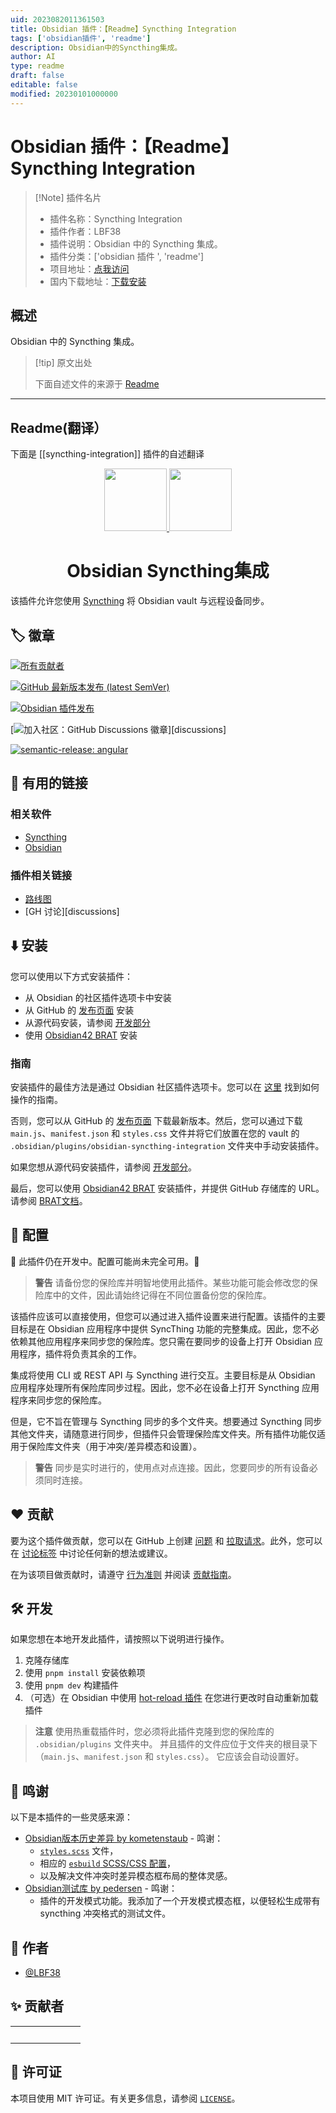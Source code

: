 ```yaml
---
uid: 2023082011361503
title: Obsidian 插件：【Readme】Syncthing Integration
tags: ['obsidian插件', 'readme']
description: Obsidian中的Syncthing集成。
author: AI
type: readme
draft: false
editable: false
modified: 20230101000000
---
```


# Obsidian 插件：【Readme】Syncthing Integration

> [!Note] 插件名片
> - 插件名称：Syncthing Integration
> - 插件作者：LBF38
> - 插件说明：Obsidian 中的 Syncthing 集成。
> - 插件分类：['obsidian 插件 ', 'readme']
> - 项目地址：[点我访问](https://github.com/LBF38/obsidian-syncthing-integration)
> - 国内下载地址：[下载安装](https://pkmer.cn/products/plugin/pluginMarket/?syncthing-integration)

## 概述

Obsidian 中的 Syncthing 集成。

> [!tip] 原文出处
>
>下面自述文件的来源于 [Readme](https://ghproxy.net/https://raw.githubusercontent.com/LBF38/obsidian-syncthing-integration/master/README.md)

---

## Readme(翻译）

下面是 [[syncthing-integration]] 插件的自述翻译

<p align=center>
 <a href="https://github.com/lbf38/obsidian-syncthing-integration">
  <img src="assets/syncthing-logo-horizontal.svg" height=100>
  <img src="assets/obsidian-logo-gradient.svg" height=100>
 </a>
 <h1 align=center>Obsidian Syncthing集成</h1>
</p>

该插件允许您使用 [Syncthing](https://syncthing.net/) 将 Obsidian vault 与远程设备同步。

## :label: 徽章

<!-- 忽略下面的 markdownlint 规则 -->
<!-- markdownlint-disable MD051 -->

[![所有贡献者](https://img.shields.io/github/all-contributors/lbf38/obsidian-syncthing-integration?color=ee8449&style=flat-square)](#✨-contributors)

[![GitHub 最新版本发布 (latest SemVer)](https://img.shields.io/github/v/release/lbf38/obsidian-syncthing-integration?logo=github&color=ee8449&style=flat-square)](https://github.com/LBF38/obsidian-syncthing-integration/releases/latest)

[![Obsidian 插件发布](https://img.shields.io/badge/Obsidian%20plugin%20release-purple?logo=obsidian&style=flat-square)](https://obsidian.md/plugins?id=syncthing-integration)

[![加入社区：GitHub Discussions 徽章](https://img.shields.io/badge/Join%20the%20community-on%20GitHub%20Discussions-blue?style=flat-square)][discussions]

[![semantic-release: angular](https://img.shields.io/badge/semantic--release-angular-e10079?logo=semantic-release&style=flat-square)](https://github.com/semantic-release/semantic-release)

## :link: 有用的链接

### 相关软件

- [Syncthing](https://syncthing.net/)
- [Obsidian](https://obsidian.md/)

### 插件相关链接

- [路线图](docs/ROADMAP.md)
- [GH 讨论][discussions]

## :arrow_down: 安装

您可以使用以下方式安装插件：

- 从 Obsidian 的社区插件选项卡中安装
- 从 GitHub 的 [发布页面](https://github.com/lbf38/obsidian-syncthing-integration/releases) 安装
- 从源代码安装，请参阅 [开发部分](#🛠️-开发)
- 使用 [Obsidian42 BRAT](https://github.com/TfTHacker/obsidian42-brat) 安装

### 指南

安装插件的最佳方法是通过 Obsidian 社区插件选项卡。您可以在 [这里](https://help.obsidian.md/Extending+Obsidian/Community+plugins) 找到如何操作的指南。

否则，您可以从 GitHub 的 [发布页面](https://github.com/lbf38/obsidian-syncthing-integration/releases) 下载最新版本。然后，您可以通过下载 `main.js`、`manifest.json` 和 `styles.css` 文件并将它们放置在您的 vault 的 `.obsidian/plugins/obsidian-syncthing-integration` 文件夹中手动安装插件。

如果您想从源代码安装插件，请参阅 [开发部分](#🛠️-development)。

最后，您可以使用 [Obsidian42 BRAT](https://github.com/TfTHacker/obsidian42-brat) 安装插件，并提供 GitHub 存储库的 URL。请参阅 [BRAT文档](https://tfthacker.com/Obsidian+Plugins+by+TfTHacker/BRAT+-+Beta+Reviewer's+Auto-update+Tool/Quick+guide+for+using+BRAT)。

## :wrench: 配置

:construction: 此插件仍在开发中。配置可能尚未完全可用。:construction:

> **警告**
> 请备份您的保险库并明智地使用此插件。某些功能可能会修改您的保险库中的文件，因此请始终记得在不同位置备份您的保险库。

该插件应该可以直接使用，但您可以通过进入插件设置来进行配置。该插件的主要目标是在 Obsidian 应用程序中提供 SyncThing 功能的完整集成。因此，您不必依赖其他应用程序来同步您的保险库。您只需在要同步的设备上打开 Obsidian 应用程序，插件将负责其余的工作。

集成将使用 CLI 或 REST API 与 Syncthing 进行交互。主要目标是从 Obsidian 应用程序处理所有保险库同步过程。因此，您不必在设备上打开 Syncthing 应用程序来同步您的保险库。

但是，它不旨在管理与 Syncthing 同步的多个文件夹。想要通过 Syncthing 同步其他文件夹，请随意进行同步，但插件只会管理保险库文件夹。所有插件功能仅适用于保险库文件夹（用于冲突/差异模态和设置）。

> **警告**
> 同步是实时进行的，使用点对点连接。因此，您要同步的所有设备必须同时连接。

## :heart: 贡献

要为这个插件做贡献，您可以在 GitHub 上创建 [问题] 和 [拉取请求]。此外，您可以在 [讨论标签][讨论] 中讨论任何新的想法或建议。

在为该项目做贡献时，请遵守 [行为准则](.github/CODE_OF_CONDUCT.md) 并阅读 [贡献指南](.github/CONTRIBUTION.md)。

## :hammer_and_wrench: 开发

如果您想在本地开发此插件，请按照以下说明进行操作。

1. 克隆存储库
2. 使用 `pnpm install` 安装依赖项
3. 使用 `pnpm dev` 构建插件
4. （可选）在 Obsidian 中使用 [hot-reload 插件](https://github.com/pjeby/hot-reload) 在您进行更改时自动重新加载插件

> **注意**
> 使用热重载插件时，您必须将此插件克隆到您的保险库的 `.obsidian/plugins` 文件夹中。
> 并且插件的文件应位于文件夹的根目录下（`main.js`、`manifest.json` 和 `styles.css`）。
> 它应该会自动设置好。

## :clap: 鸣谢

以下是本插件的一些灵感来源：

- [Obsidian版本历史差异 by kometenstaub](https://github.com/kometenstaub/obsidian-version-history-diff) - 鸣谢：
  - [`styles.scss`](src/styles.scss) 文件，
  - 相应的 [`esbuild` SCSS/CSS 配置](esbuild.config.mjs)，
  - 以及解决文件冲突时差异模态框布局的整体灵感。
- [Obsidian测试库 by pedersen](https://github.com/pedersen/obsidian-testing-vault) - 鸣谢：
  - 插件的开发模式功能。我添加了一个开发模式模态框，以便轻松生成带有 syncthing 冲突格式的测试文件。

## :busts_in_silhouette: 作者

- [@LBF38](https://github.com/lbf38)

## :sparkles: 贡献者

<!-- ALL-CONTRIBUTORS-LIST:START - 请勿删除或修改本节 -->
<!-- prettier-ignore-start -->
<!-- markdownlint-disable -->
<table>
  <tbody>
    <tr>
      <td align="center" valign="top" width="14.28%"><br /> </td>
    </tr>
  </tbody>
</table>

<!-- markdownlint-restore -->
<!-- prettier-ignore-end -->

<!-- ALL-CONTRIBUTORS-LIST:END -->

## :memo: 许可证

本项目使用 MIT 许可证。有关更多信息，请参阅 [`LICENSE`](LICENSE)。

[问题]: <https://github.com/lbf38/obsidian-syncthing-integration/issues/new/choose>
[拉取请求]: <https://github.com/lbf38/obsidian-syncthing-integration/compare>
[讨论]: <https://github.com/lbf38/obsidian-syncthing-integration/discussions>



